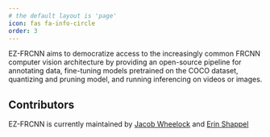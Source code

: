 ```yaml
---
# the default layout is 'page'
icon: fas fa-info-circle
order: 3
---
```


<p>EZ-FRCNN aims to democratize access to the increasingly common FRCNN computer vision architecture by providing an open-source pipeline for annotating data, fine-tuning models pretrained
  on the COCO dataset, quantizing and pruning model, and running inferencing on videos or images. </p>
<h2> Contributors </h2>
<p> EZ-FRCNN is currently maintained by <a href="https://github.com/JacobWheelock/">Jacob Wheelock</a> and <a href="https://github.com/erinshappell">Erin Shappel</a></p>